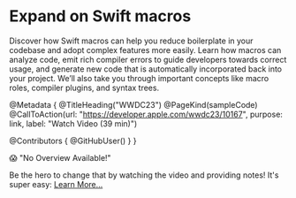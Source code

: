 # Expand on Swift macros

Discover how Swift macros can help you reduce boilerplate in your codebase and adopt complex features more easily. Learn how macros can analyze code, emit rich compiler errors to guide developers towards correct usage, and generate new code that is automatically incorporated back into your project. We’ll also take you through important concepts like macro roles, compiler plugins, and syntax trees.

@Metadata {
   @TitleHeading("WWDC23")
   @PageKind(sampleCode)
   @CallToAction(url: "https://developer.apple.com/wwdc23/10167", purpose: link, label: "Watch Video (39 min)")

   @Contributors {
      @GitHubUser(<replace this with your GitHub handle>)
   }
}

😱 "No Overview Available!"

Be the hero to change that by watching the video and providing notes! It's super easy:
 [Learn More…](https://wwdcnotes.github.io/WWDCNotes/documentation/wwdcnotes/contributing)
